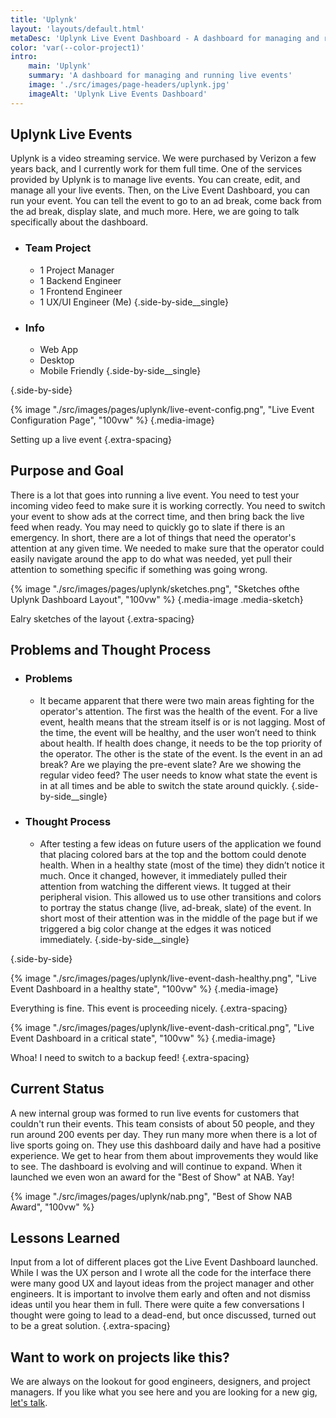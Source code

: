 ```yaml
---
title: 'Uplynk'
layout: 'layouts/default.html'
metaDesc: 'Uplynk Live Event Dashboard - A dashboard for managing and running live events'
color: 'var(--color-project1)'
intro:
    main: 'Uplynk'
    summary: 'A dashboard for managing and running live events'
    image: './src/images/page-headers/uplynk.jpg'
    imageAlt: 'Uplynk Live Events Dashboard'
---
```


## Uplynk Live Events

Uplynk is a video streaming service. We were purchased by Verizon a few years back, and I currently work for them full time. One of the services provided by Uplynk is to manage live events. You can create, edit, and manage all your live events. Then, on the Live Event Dashboard, you can run your event. You can tell the event to go to an ad break, come back from the ad break, display slate, and much more. Here, we are going to talk specifically about the dashboard.

- ### Team Project
    - 1 Project Manager
    - 1 Backend Engineer
    - 1 Frontend Engineer
    - 1 UX/UI Engineer (Me)
  {.side-by-side__single}

- ### Info
    - Web App
    - Desktop
    - Mobile Friendly
  {.side-by-side__single}

{.side-by-side}

{% image "./src/images/pages/uplynk/live-event-config.png", "Live Event Configuration Page", "100vw" %}
{.media-image}

Setting up a live event
{.extra-spacing}

## Purpose and Goal

There is a lot that goes into running a live event. You need to test your incoming video feed to make sure it is working correctly. You need to switch your event to show ads at the correct time, and then bring back the live feed when ready. You may need to quickly go to slate if there is an emergency. In short, there are a lot of things that need the operator's attention at any given time. We needed to make sure that the operator could easily navigate around the app to do what was needed, yet pull their attention to something specific if something was going wrong.

{% image "./src/images/pages/uplynk/sketches.png", "Sketches ofthe Uplynk Dashboard Layout", "100vw" %}
{.media-image .media-sketch}

Ealry sketches of the layout
{.extra-spacing}

## Problems and Thought Process

- ### Problems
    - It became apparent that there were two main areas fighting for the operator's attention. The first was the health of the event. For a live event, health means that the stream itself is or is not lagging. Most of the time, the event will be healthy, and the user won’t need to think about health. If health does change, it needs to be the top priority of the operator. The other is the state of the event. Is the event in an ad break? Are we playing the pre-event slate? Are we showing the regular video feed? The user needs to know what state the event is in at all times and be able to switch the state around quickly.
  {.side-by-side__single}

- ### Thought Process
    - After testing a few ideas on future users of the application we found that placing colored bars at the top and the bottom could denote health. When in a healthy state (most of the time) they didn’t notice it much. Once it changed, however, it immediately pulled their attention from watching the different views. It tugged at their peripheral vision. This allowed us to use other transitions and colors to portray the status change (live, ad-break, slate) of the event. In short most of their attention was in the middle of the page but if we triggered a big color change at the edges it was noticed immediately. 
  {.side-by-side__single}

{.side-by-side}

{% image "./src/images/pages/uplynk/live-event-dash-healthy.png", "Live Event Dashboard in a healthy state", "100vw" %}
{.media-image}

Everything is fine. This event is proceeding nicely.
{.extra-spacing}

{% image "./src/images/pages/uplynk/live-event-dash-critical.png", "Live Event Dashboard in a critical state", "100vw" %}
{.media-image}

Whoa! I need to switch to a backup feed!
{.extra-spacing}

## Current Status

A new internal group was formed to run live events for customers that couldn't run their events. This team consists of about 50 people, and they run around 200 events per day. They run many more when there is a lot of live sports going on. They use this dashboard daily and have had a positive experience. We get to hear from them about improvements they would like to see. The dashboard is evolving and will continue to expand. When it launched we even won an award for the "Best of Show" at NAB. Yay!

{% image "./src/images/pages/uplynk/nab.png", "Best of Show NAB Award", "100vw" %}

## Lessons Learned

Input from a lot of different places got the Live Event Dashboard launched. While I was the UX person and I wrote all the code for the interface there were many good UX and layout ideas from the project manager and other engineers. It is important to involve them early and often and not dismiss ideas until you hear them in full. There were quite a few conversations I thought were going to lead to a dead-end, but once discussed, turned out to be a great solution.
{.extra-spacing}

## Want to work on projects like this?

We are always on the lookout for good engineers, designers, and project managers. If you like what you see here and you are looking for a new gig, [let's talk](mailto:luke@lukelarsen.com).